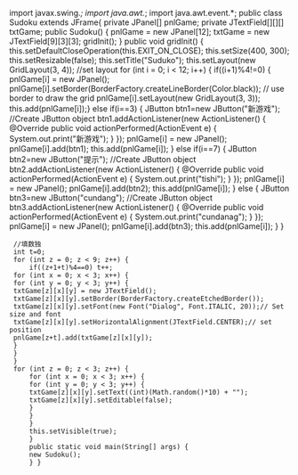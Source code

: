 import javax.swing.*;
import java.awt.*;
import java.awt.event.*;
public class Sudoku extends JFrame{
	 private JPanel[] pnlGame;
	 private JTextField[][][] txtGame;
	 public Sudoku() {
	 pnlGame = new JPanel[12];
	 txtGame = new JTextField[9][3][3];
	 gridInit();
	 }
	 public void gridInit() {
	 this.setDefaultCloseOperation(this.EXIT_ON_CLOSE);
	 this.setSize(400, 300);
	 this.setResizable(false);
	 this.setTitle("Suduko");
	 this.setLayout(new GridLayout(3, 4)); //set layout
	 for (int i = 0; i < 12; i++) {
		 if((i+1)%4!=0) {
	 pnlGame[i] = new JPanel();
	 pnlGame[i].setBorder(BorderFactory.createLineBorder(Color.black)); // use border to draw the grid
	 pnlGame[i].setLayout(new GridLayout(3, 3));
	 this.add(pnlGame[i]);}
		 else if(i==3) {
			 JButton btn1=new JButton("新游戏"); //Create JButton object
			 btn1.addActionListener(new ActionListener() {
			 @Override
			 public void actionPerformed(ActionEvent e) {
				 System.out.print("新游戏"); 
			 }
			 });
			 pnlGame[i] = new JPanel();
			 pnlGame[i].add(btn1);
			 this.add(pnlGame[i]);
		 }
		 else if(i==7) {
			 JButton btn2=new JButton("提示"); //Create JButton object
			 btn2.addActionListener(new ActionListener() {
			 @Override
			 public void actionPerformed(ActionEvent e) {
				 System.out.print("tishi"); 
			 }
			 });
			 pnlGame[i] = new JPanel();
			 pnlGame[i].add(btn2);
			 this.add(pnlGame[i]);
		 }
		 else {
			 JButton btn3=new JButton("cundang"); //Create JButton object
			 btn3.addActionListener(new ActionListener() {
			 @Override
			 public void actionPerformed(ActionEvent e) {
				 System.out.print("cundanag"); 
			 }
			 });
			 pnlGame[i] = new JPanel();
			 pnlGame[i].add(btn3);
			 this.add(pnlGame[i]);
		 }
	 }
	 
	 //填数独
	 int t=0;
	 for (int z = 0; z < 9; z++) {
		 if((z+1+t)%4==0) t++;
	 for (int x = 0; x < 3; x++) {
	 for (int y = 0; y < 3; y++) {
	 txtGame[z][x][y] = new JTextField();
	 txtGame[z][x][y].setBorder(BorderFactory.createEtchedBorder());
	 txtGame[z][x][y].setFont(new Font("Dialog", Font.ITALIC, 20));// Set size and font
	 txtGame[z][x][y].setHorizontalAlignment(JTextField.CENTER);// set position
	 pnlGame[z+t].add(txtGame[z][x][y]);
	 }
	 }
	 }
	 for (int z = 0; z < 3; z++) {
		 for (int x = 0; x < 3; x++) {
		 for (int y = 0; y < 3; y++) {
		 txtGame[z][x][y].setText((int)(Math.random()*10) + "");
		 txtGame[z][x][y].setEditable(false);
		 }
		 }
		 }
		 this.setVisible(true);
		 }
		 public static void main(String[] args) {
		 new Sudoku();
		 } }

